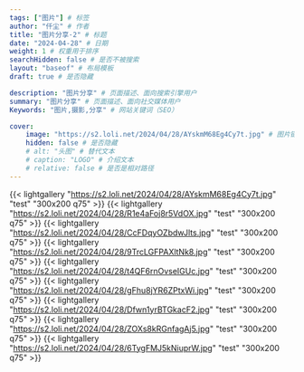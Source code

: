 ```yaml
---
tags: ["图片"] # 标签
author: "仟尘" # 作者
title: "图片分享·2" # 标题
date: "2024-04-28" # 日期
weight: 1 # 权重用于排序
searchHidden: false # 是否不被搜索
layout: "baseof" # 布局模板
draft: true # 是否隐藏

description: "图片分享" # 页面描述、面向搜索引擎用户
summary: "图片分享" # 页面描述、面向社交媒体用户
Keywords: "图片,摄影,分享" # 网站关键词（SEO）

cover:
    image: "https://s2.loli.net/2024/04/28/AYskmM68Eg4Cy7t.jpg" # 图片链接
    hidden: false # 是否隐藏
    # alt: "头图" # 替代文本
    # caption: "LOGO" # 介绍文本
    # relative: false # 是否是相对路径
---
```

{{< lightgallery "https://s2.loli.net/2024/04/28/AYskmM68Eg4Cy7t.jpg" "test" "300x200 q75" >}}
{{< lightgallery "https://s2.loli.net/2024/04/28/R1e4aFoj8r5VdOX.jpg" "test" "300x200 q75" >}}
{{< lightgallery "https://s2.loli.net/2024/04/28/CcFDqyOZbdwJlts.jpg" "test" "300x200 q75" >}}
{{< lightgallery "https://s2.loli.net/2024/04/28/9TrcLGFPAXltNk8.jpg" "test" "300x200 q75" >}}
{{< lightgallery "https://s2.loli.net/2024/04/28/t4QF6rnOvseIGUc.jpg" "test" "300x200 q75" >}}
{{< lightgallery "https://s2.loli.net/2024/04/28/gFhu8jYR6ZPtxWi.jpg" "test" "300x200 q75" >}}
{{< lightgallery "https://s2.loli.net/2024/04/28/Dfwn1yrBTGkacF2.jpg" "test" "300x200 q75" >}}
{{< lightgallery "https://s2.loli.net/2024/04/28/ZOXs8kRGnfagAj5.jpg" "test" "300x200 q75" >}}
{{< lightgallery "https://s2.loli.net/2024/04/28/6TygFMJ5kNiuprW.jpg" "test" "300x200 q75" >}}
